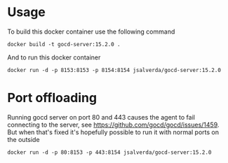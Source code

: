 # Usage

To build this docker container use the following command

```
docker build -t gocd-server:15.2.0 .
```

And to run this docker container

```
docker run -d -p 8153:8153 -p 8154:8154 jsalverda/gocd-server:15.2.0
```

# Port offloading

Running gocd server on port 80 and 443 causes the agent to fail connecting to the server, see https://github.com/gocd/gocd/issues/1459. But when that's fixed it's hopefully possible to run it with normal ports on the outside

```
docker run -d -p 80:8153 -p 443:8154 jsalverda/gocd-server:15.2.0
```